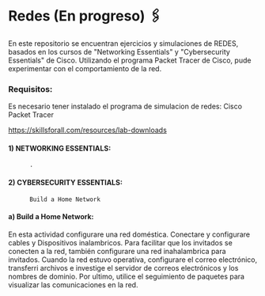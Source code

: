# Redes (En progreso) 🖇️

En este repositorio se encuentran ejercicios y simulaciones de REDES, basados en los cursos de "Networking Essentials"
y "Cybersecurity Essentials" de Cisco. 
Utilizando el programa Packet Tracer de Cisco, pude experimentar con el comportamiento de la red.

### Requisitos:
Es necesario tener instalado el programa de simulacion de redes: Cisco Packet Tracer

https://skillsforall.com/resources/lab-downloads

####  1) NETWORKING ESSENTIALS:
          .
          
        
####  2) CYBERSECURITY ESSENTIALS:
          Build a Home Network

#### a) Build a Home Network: 
En esta actividad configurare una red doméstica. Conectare y configurare cables y
Dispositivos inalambricos. Para facilitar que los invitados se conecten a la red, también configurare una red inahalambrica
para invitados. Cuando la red estuvo operativa, configurare el correo electrónico, transferri archivos e investige el
servidor de correos electrónicos y los nombres de dominio. Por ultimo, utilice el seguimiento de paquetes para visualizar 
 las comunicaciones en la red.
